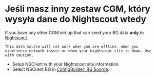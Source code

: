 # Jeśli masz inny zestaw CGM, który wysyła dane do Nightscout wtedy

If you have any other CGM set up that can send your BG data **only** to [Nightscout](https://nightscout.github.io/).

```{important}
This data source will not work when you are offline, when you experience network issues or when your Nightscout site is down. Use with caution.
```

-   Setup NSClient with your Nightscout site information.
-   Select NSClient BG in [ConfigBuilder, BG Source](../Configuration/Config-Builder.md#bg-source).
